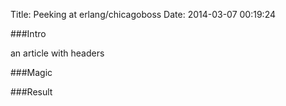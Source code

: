 Title: Peeking at erlang/chicagoboss
Date: 2014-03-07 00:19:24

###Intro

an article with headers

###Magic

###Result

